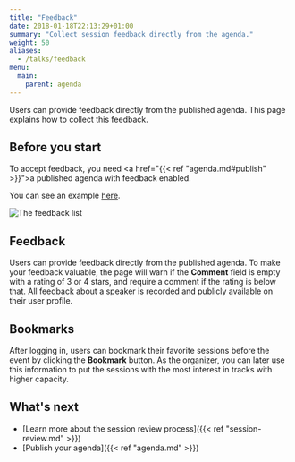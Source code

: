 ```yaml
---
title: "Feedback"
date: 2018-01-18T22:13:29+01:00
summary: "Collect session feedback directly from the agenda."
weight: 50
aliases:
  - /talks/feedback
menu:
  main:
    parent: agenda
---
```


Users can provide feedback directly from the published agenda. This page explains how to collect this feedback.

## Before you start

To accept feedback, you need <a href="{{< ref "agenda.md#publish" >}}">a published agenda</a> with feedback enabled.

You can see an example [here](https://www.koliseo.com/demo).

![The feedback list](/img/screenshots/talks/feedback-list.jpg)

## Feedback

Users can provide feedback directly from the published agenda. To make your feedback valuable, the page will warn if the **Comment** field is empty with a rating of 3 or 4 stars, and require a comment if the rating is below that. All feedback about a speaker is recorded and publicly available on their user profile.

## Bookmarks

After logging in, users can bookmark their favorite sessions before the event by clicking the **Bookmark** button. As the organizer, you can later use this information to put the sessions with the most interest in tracks with higher capacity.

## What's next

- [Learn more about the session review process]({{< ref "session-review.md" >}})
- [Publish your agenda]({{< ref "agenda.md" >}})
